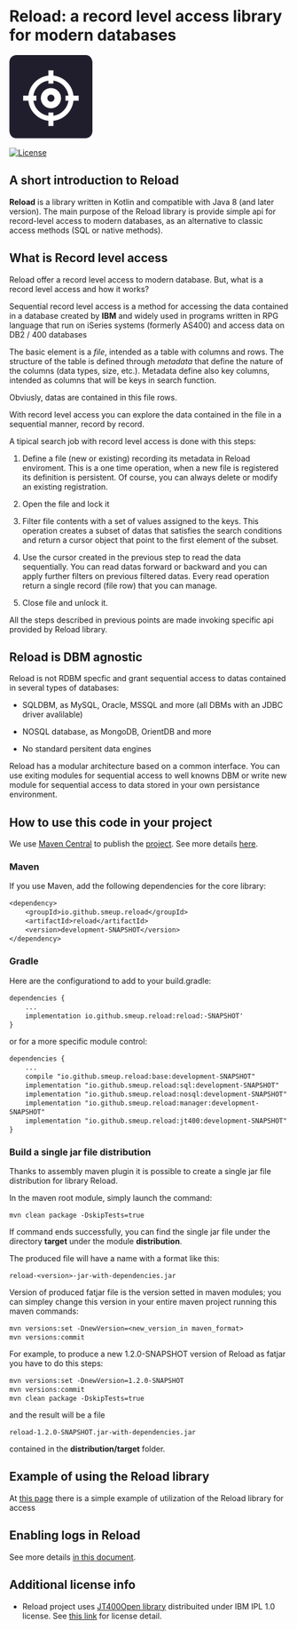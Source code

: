 # Reload: a record level access library for modern databases 
![reload Logo](/images/logo-reload-small.png)  

[![License](https://img.shields.io/badge/License-Apache%202.0-blue.svg)](https://opensource.org/licenses/Apache-2.0)



## A short introduction to Reload

**Reload** is a library written in Kotlin and compatible with Java 8 (and later version). The main purpose of the Reload library is provide simple api for record-level access to modern databases, as an alternative to classic access methods (SQL or native methods).

## What is Record level access

Reload offer a record level access to modern database. But, what is a record level access and how it works?

Sequential record level access is a method for accessing the data contained in a database created by **IBM** and widely used in programs written in RPG language that run on iSeries systems (formerly AS400) and access data on DB2 / 400 databases

The basic element is a *file*, intended as a table with columns and rows. The structure of the table is defined through *metadata* that define the nature of the columns (data types, size, etc.). Metadata define also key columns, intended as columns that will be keys in search function. 

Obviusly, datas are contained in this file rows.

With record level access you can explore the data contained in the file in a sequential manner, record by record.

A tipical search job with record level access is done with this steps:

1. Define a file (new or existing) recording its metadata in Reload enviroment. This is a one time operation, when a new file is registered its definition is persistent. Of course, you can always delete or modify an existing registration.

2. Open the file and lock it

3. Filter file contents with a set of values assigned to the keys. This operation creates a subset of datas that satisfies the search conditions and return a cursor object that point to the first element of the subset.

4. Use the cursor created in the previous step to read the data sequentially. You can read datas forward or backward and you can apply further  filters on previous filtered datas. Every read operation return a single record (file row) that you can manage.

5. Close file and unlock it.

All the steps described in previous points are made invoking specific api provided by Reload library.
  

## Reload is DBM agnostic

Reload is not RDBM specfic and grant sequential access to datas contained in several types of databases:

- SQLDBM, as MySQL, Oracle, MSSQL and more (all DBMs with an JDBC driver avalilable)

- NOSQL database, as MongoDB, OrientDB and more

- No standard persitent data engines

Reload has a modular architecture based on a common interface. You can use exiting modules for sequential access to well knowns DBM or write new module for sequential access to data stored in your own  persistance environment. 
 
## How to use this code in your project

We use [Maven Central](https://repo1.maven.org/maven2/.) to publish the [project](https://repo1.maven.org/maven2/io/github/smeup/reload/).
See more details [here](docs/central.md).

### Maven
If you use Maven, add the following dependencies for the core library:
	
    <dependency>
        <groupId>io.github.smeup.reload</groupId>
        <artifactId>reload</artifactId>
        <version>development-SNAPSHOT</version>
    </dependency>

### Gradle
Here are the configurationd to add to your build.gradle:
```
dependencies {
    ...
    implementation io.github.smeup.reload:reload:-SNAPSHOT'
}
```

or for a more specific module control:
```
dependencies {
    ...
    compile "io.github.smeup.reload:base:development-SNAPSHOT"
    implementation "io.github.smeup.reload:sql:development-SNAPSHOT"
    implementation "io.github.smeup.reload:nosql:development-SNAPSHOT"
    implementation "io.github.smeup.reload:manager:development-SNAPSHOT"
    implementation "io.github.smeup.reload:jt400:development-SNAPSHOT"
}
```


### Build a single jar file distribution

Thanks to assembly maven plugin it is possible to create a single jar file distribution
for library Reload.

In the maven root module, simply launch the command:

```
mvn clean package -DskipTests=true
```

If command ends successfully, you can find the single jar file under the directory **target** under 
the module **distribution**.

The produced file will have a name with a format like this:

```
reload-<version>-jar-with-dependencies.jar
```

Version of produced fatjar file is the version setted in maven modules; you can simpley change this version in your entire maven project
running this maven commands:

```
mvn versions:set -DnewVersion=<new_version_in maven_format>
mvn versions:commit
```

For example, to produce a new 1.2.0-SNAPSHOT version of Reload as fatjar you have
to do this steps:

```
mvn versions:set -DnewVersion=1.2.0-SNAPSHOT
mvn versions:commit
mvn clean package -DskipTests=true
```

and the result will be a file

```
reload-1.2.0-SNAPSHOT.jar-with-dependencies.jar
```

contained in the **distribution/target** folder.

## Example of using the Reload library

At [this page](docs/example.md) there is a simple example of utilization of the Reload library for access

## Enabling logs in Reload

See more details [in this document](docs/logging.md).

## Additional license info

- Reload project uses [JT400Open library](https://sourceforge.net/projects/jt400/) distribuited under IBM IPL 1.0 license. See [this link](https://opensource.org/licenses/ibmpl.php) for license detail.


